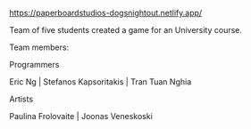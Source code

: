 https://paperboardstudios-dogsnightout.netlify.app/ 

Team of five students created a game for an University course.

Team members:

Programmers

Eric Ng | Stefanos Kapsoritakis | Tran Tuan Nghia

Artists

Paulina Frolovaite | Joonas Veneskoski
